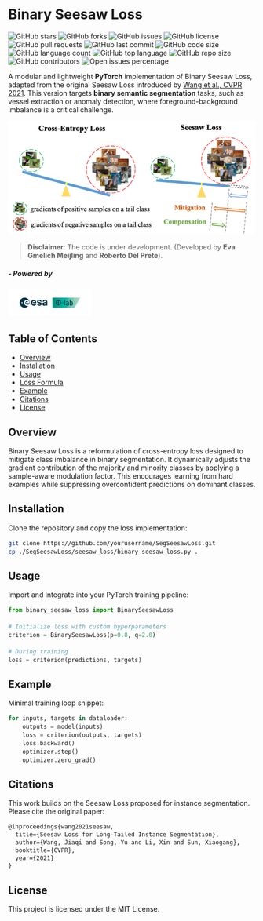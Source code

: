 # Binary Seesaw Loss


![GitHub stars](https://img.shields.io/github/stars/sirbastiano/SegSeesawLoss.svg)
![GitHub forks](https://img.shields.io/github/forks/sirbastiano/SegSeesawLoss.svg)
![GitHub issues](https://img.shields.io/github/issues/sirbastiano/SegSeesawLoss.svg)
![GitHub license](https://img.shields.io/github/license/sirbastiano/SegSeesawLoss.svg)
![GitHub pull requests](https://img.shields.io/github/issues-pr/sirbastiano/SegSeesawLoss.svg)
![GitHub last commit](https://img.shields.io/github/last-commit/sirbastiano/SegSeesawLoss.svg)
![GitHub code size](https://img.shields.io/github/languages/code-size/sirbastiano/SegSeesawLoss.svg)
![GitHub language count](https://img.shields.io/github/languages/count/sirbastiano/SegSeesawLoss.svg)
![GitHub top language](https://img.shields.io/github/languages/top/sirbastiano/SegSeesawLoss.svg)
![GitHub repo size](https://img.shields.io/github/repo-size/sirbastiano/SegSeesawLoss.svg)
![GitHub contributors](https://img.shields.io/github/contributors/sirbastiano/SegSeesawLoss.svg)
![Open issues percentage](https://img.shields.io/github/issues/detail/state/sirbastiano/SegSeesawLoss/1.svg)



A modular and lightweight **PyTorch** implementation of Binary Seesaw Loss, adapted from the original Seesaw Loss introduced by [Wang et al., CVPR 2021](https://arxiv.org/pdf/2008.10032). This version targets **binary semantic segmentation** tasks, such as vessel extraction or anomaly detection, where foreground-background imbalance is a critical challenge.



![Seesaw Loss Illustration](./src/img.png)

> **Disclaimer**:  The code is under development. (Developed by **Eva Gmelich Meijling** and **Roberto Del Prete**).


##### - Powered by
<img src="./src/logo.png" alt="Seesaw Loss Illustration" width="170">

## Table of Contents
- [Overview](#overview)
- [Installation](#installation)
- [Usage](#usage)
- [Loss Formula](#loss-formula)
- [Example](#example)
- [Citations](#citations)
- [License](#license)



## Overview

Binary Seesaw Loss is a reformulation of cross-entropy loss designed to mitigate class imbalance in binary segmentation. It dynamically adjusts the gradient contribution of the majority and minority classes by applying a sample-aware modulation factor. This encourages learning from hard examples while suppressing overconfident predictions on dominant classes.

## Installation

Clone the repository and copy the loss implementation:
```bash
git clone https://github.com/yourusername/SegSeesawLoss.git
cp ./SegSeesawLoss/seesaw_loss/binary_seesaw_loss.py .
```

## Usage

Import and integrate into your PyTorch training pipeline:
```python
from binary_seesaw_loss import BinarySeesawLoss

# Initialize loss with custom hyperparameters
criterion = BinarySeesawLoss(p=0.8, q=2.0)

# During training
loss = criterion(predictions, targets)
```



## Example

Minimal training loop snippet:
```python
for inputs, targets in dataloader:
    outputs = model(inputs)
    loss = criterion(outputs, targets)
    loss.backward()
    optimizer.step()
    optimizer.zero_grad()
```

## Citations

This work builds on the Seesaw Loss proposed for instance segmentation. Please cite the original paper:
```
@inproceedings{wang2021seesaw,
  title={Seesaw Loss for Long-Tailed Instance Segmentation},
  author={Wang, Jiaqi and Song, Yu and Li, Xin and Sun, Xiaogang},
  booktitle={CVPR},
  year={2021}
}
```

## License
This project is licensed under the MIT License.
